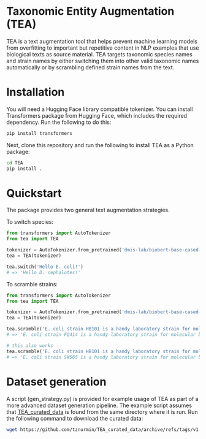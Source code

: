 # Taxonomic Entity Augmentation (TEA)

TEA is a text augmentation tool that helps prevent machine learning models from overfitting to important but repetitive content in NLP examples that use biological texts as source material. TEA targets taxonomic species names and strain names by either switching them into other valid taxonomic names automatically or by scrambling defined strain names from the text.

# Installation

You will need a Hugging Face library compatible tokenizer. You can install Transformers package from Hugging Face, which includes the required dependency. Run the following to do this:

```bash
pip install transformers
```

Next, clone this repository and run the following to install TEA as a Python package:

```bash
cd TEA
pip install .
```

# Quickstart

The package provides two general text augmentation strategies. 

To switch species:
```python
from transformers import AutoTokenizer
from tea import TEA

tokenizer = AutoTokenizer.from_pretrained('dmis-lab/biobert-base-cased-v1.2', do_lower_case=False, model_max_length=100000)
tea = TEA(tokenizer)

tea.switch('Hello E. coli!')
# => 'Hello D. cephalotes!'
```

To scramble strains:
```python
from transformers import AutoTokenizer
from tea import TEA

tokenizer = AutoTokenizer.from_pretrained('dmis-lab/biobert-base-cased-v1.2', do_lower_case=False, model_max_length=100000)
tea = TEA(tokenizer)

tea.scramble('E. coli strain HB101 is a handy laboratory strain for molecular biology laboratory work.', ['HB101'])
# => 'E. coli strain FQ414 is a handy laboratory strain for molecular biology.'

# this also works
tea.scramble('E. coli strain HB101 is a handy laboratory strain for molecular biology laboratory work.', ['strain HB101'])
# => 'E. coli strain SW565 is a handy laboratory strain for molecular biology.'
```

# Dataset generation

A script (gen_strategy.py) is provided for example usage of TEA as part of a more advanced dataset generation pipeline. The example script assumes that [TEA_curated_data](https://github.com/tznurmin/TEA_curated_data) is found from the same directory where it is run. Run the following command to download the curated data:

```bash
wget https://github.com/tznurmin/TEA_curated_data/archive/refs/tags/v1.0.tar.gz -qO - | tar -xz && mv TEA_curated_data-1.0 TEA_curated_data
```

